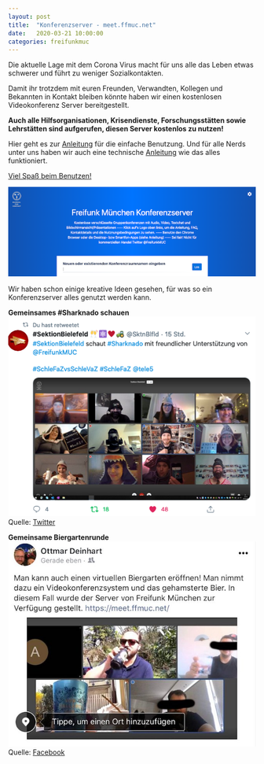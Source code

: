 ```yaml
---
layout: post
title:  "Konferenzserver - meet.ffmuc.net"
date:   2020-03-21 10:00:00
categories: freifunkmuc
---
```


Die aktuelle Lage mit dem Corona Virus macht für uns alle das Leben etwas schwerer und führt zu weniger Sozialkontakten.

Damit ihr trotzdem mit euren Freunden, Verwandten, Kollegen und Bekannten in Kontakt bleiben könnte haben wir einen kostenlosen Videokonferenz Server bereitgestellt.

**Auch alle Hilfsorganisationen, Krisendienste, Forschungsstätten sowie Lehrstätten sind aufgerufen, diesen Server kostenlos zu nutzen!**

Hier geht es zur [Anleitung](https://ffmuc.net/wiki/doku.php?id=knb:meet) für die einfache Benutzung. Und für alle Nerds unter uns haben wir auch eine technische [Anleitung](https://ffmuc.net/wiki/doku.php?id=knb:meet-server) wie das alles funktioniert.

[Viel Spaß beim Benutzen!](https://meet.ffmuc.net)

[![Konferenz System](/assets/meet-2020.png)](https://meet.ffmuc.net)

Wir haben schon einige kreative Ideen gesehen, für was so ein Konferenzserver alles genutzt werden kann.

**Gemeinsames #Sharknado schauen**
[![Sharknado Filmabend](/assets/sharknado-meet-2020.png)](https://twitter.com/SktnBlfld/status/1241096899521851393?s=20)
Quelle: [Twitter](https://twitter.com/SktnBlfld/status/1241096899521851393?s=20)

**Gemeinsame Biergartenrunde**
[![Biergarten](/assets/biergarten-meet-2020.jpg)](https://m.facebook.com/story.php?story_fbid=10221036247674388&id=1188532331)
Quelle: [Facebook](https://m.facebook.com/story.php?story_fbid=10221036247674388&id=1188532331)
